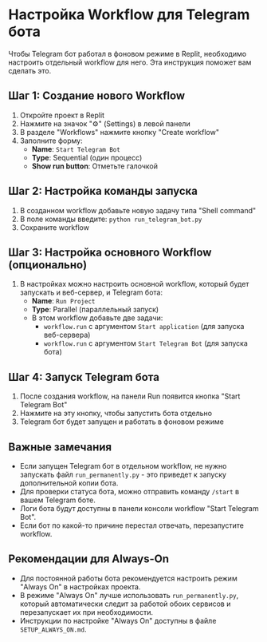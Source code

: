 # Настройка Workflow для Telegram бота

Чтобы Telegram бот работал в фоновом режиме в Replit, необходимо настроить отдельный workflow для него. Эта инструкция поможет вам сделать это.

## Шаг 1: Создание нового Workflow

1. Откройте проект в Replit
2. Нажмите на значок "⚙️" (Settings) в левой панели
3. В разделе "Workflows" нажмите кнопку "Create workflow"
4. Заполните форму:
   - **Name**: `Start Telegram Bot`
   - **Type**: Sequential (один процесс)
   - **Show run button**: Отметьте галочкой

## Шаг 2: Настройка команды запуска

1. В созданном workflow добавьте новую задачу типа "Shell command"
2. В поле команды введите: `python run_telegram_bot.py`
3. Сохраните workflow

## Шаг 3: Настройка основного Workflow (опционально)

1. В настройках можно настроить основной workflow, который будет запускать и веб-сервер, и Telegram бота:
   - **Name**: `Run Project`
   - **Type**: Parallel (параллельный запуск)
   - В этом workflow добавьте две задачи:
     - `workflow.run` с аргументом `Start application` (для запуска веб-сервера)
     - `workflow.run` с аргументом `Start Telegram Bot` (для запуска бота)

## Шаг 4: Запуск Telegram бота

1. После создания workflow, на панели Run появится кнопка "Start Telegram Bot"
2. Нажмите на эту кнопку, чтобы запустить бота отдельно
3. Telegram бот будет запущен и работать в фоновом режиме

## Важные замечания

- Если запущен Telegram бот в отдельном workflow, не нужно запускать файл `run_permanently.py` - это приведет к запуску дополнительной копии бота.
- Для проверки статуса бота, можно отправить команду `/start` в вашем Telegram боте.
- Логи бота будут доступны в панели консоли workflow "Start Telegram Bot".
- Если бот по какой-то причине перестал отвечать, перезапустите workflow.

## Рекомендации для Always-On

- Для постоянной работы бота рекомендуется настроить режим "Always On" в настройках проекта.
- В режиме "Always On" лучше использовать `run_permanently.py`, который автоматически следит за работой обоих сервисов и перезапускает их при необходимости.
- Инструкции по настройке "Always On" доступны в файле `SETUP_ALWAYS_ON.md`.